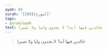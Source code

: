 ```yaml
---
ayah: 65
surah: '[[033|سورة]]'
tags:
- quran/ayah
text: خالدين فيها أبدا ۖ لا يجدون وليا ولا نصيرا
---
```

> خالدين فيها أبدا ۖ لا يجدون وليا ولا نصيرا
